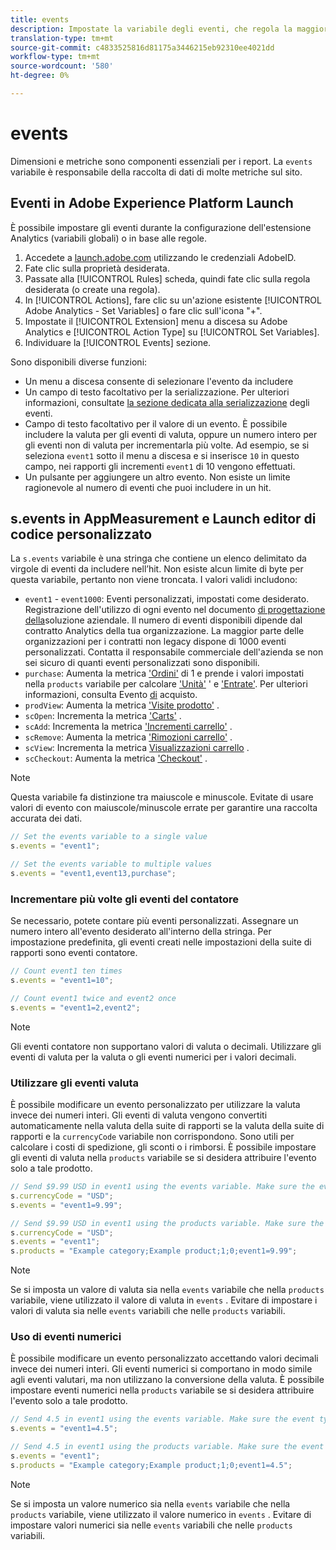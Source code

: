 ```yaml
---
title: events
description: Impostate la variabile degli eventi, che regola la maggior parte delle metriche sul sito.
translation-type: tm+mt
source-git-commit: c4833525816d81175a3446215eb92310ee4021dd
workflow-type: tm+mt
source-wordcount: '580'
ht-degree: 0%

---
```



# events

Dimensioni e metriche sono componenti essenziali per i report. La `events` variabile è responsabile della raccolta di dati di molte metriche sul sito.

## Eventi in  Adobe Experience Platform Launch

È possibile impostare gli eventi durante la configurazione dell&#39;estensione Analytics  (variabili globali) o in base alle regole.

1. Accedete a [launch.adobe.com](https://launch.adobe.com) utilizzando le credenziali AdobeID.
2. Fate clic sulla proprietà desiderata.
3. Passate alla [!UICONTROL Rules] scheda, quindi fate clic sulla regola desiderata (o create una regola).
4. In [!UICONTROL Actions], fare clic su un&#39;azione esistente [!UICONTROL Adobe Analytics - Set Variables] o fare clic sull&#39;icona &quot;+&quot;.
5. Impostate il [!UICONTROL Extension] menu a discesa su Adobe  Analytics e [!UICONTROL Action Type] su [!UICONTROL Set Variables].
6. Individuare la [!UICONTROL Events] sezione.

Sono disponibili diverse funzioni:

* Un menu a discesa consente di selezionare l&#39;evento da includere
* Un campo di testo facoltativo per la serializzazione. Per ulteriori informazioni, consultate [la sezione dedicata alla serializzazione](event-serialization.md) degli eventi.
* Campo di testo facoltativo per il valore di un evento. È possibile includere la valuta per gli eventi di valuta, oppure un numero intero per gli eventi non di valuta per incrementarla più volte. Ad esempio, se si seleziona `event1` sotto il menu a discesa e si inserisce `10` in questo campo, nei rapporti gli incrementi `event1` di 10 vengono effettuati.
* Un pulsante per aggiungere un altro evento. Non esiste un limite ragionevole al numero di eventi che puoi includere in un hit.

## s.events in AppMeasurement e Launch editor di codice personalizzato

La `s.events` variabile è una stringa che contiene un elenco delimitato da virgole di eventi da includere nell’hit. Non esiste alcun limite di byte per questa variabile, pertanto non viene troncata. I valori validi includono:

* `event1` - `event1000`: Eventi personalizzati, impostati come desiderato. Registrazione dell&#39;utilizzo di ogni evento nel documento [di progettazione della](../../../prepare/solution-design.md)soluzione aziendale. Il numero di eventi disponibili dipende dal contratto Analytics  della tua organizzazione. La maggior parte delle organizzazioni per i contratti non legacy dispone di 1000 eventi personalizzati. Contatta il responsabile commerciale dell&#39;azienda se non sei sicuro di quanti eventi personalizzati sono disponibili.
* `purchase`: Aumenta la metrica [&#39;Ordini&#39;](/help/components/metrics/orders.md) di 1 e prende i valori impostati nella `products` variabile per calcolare [&#39;Unità&#39;](/help/components/metrics/units.md) &#39; e [&#39;Entrate&#39;](/help/components/metrics/revenue.md). Per ulteriori informazioni, consulta Evento [di](event-purchase.md) acquisto.
* `prodView`: Aumenta la metrica [&#39;Visite prodotto&#39;](/help/components/metrics/product-views.md) .
* `scOpen`: Incrementa la metrica [&#39;Carts&#39;](/help/components/metrics/carts.md) .
* `scAdd`: Incrementa la metrica [&#39;Incrementi carrello&#39;](/help/components/metrics/cart-additions.md) .
* `scRemove`: Aumenta la metrica [&#39;Rimozioni carrello&#39;](/help/components/metrics/cart-removals.md) .
* `scView`: Incrementa la metrica [Visualizzazioni carrello](/help/components/metrics/cart-views.md) .
* `scCheckout`: Aumenta la metrica [&#39;Checkout&#39;](/help/components/metrics/checkouts.md) .

>[!NOTE]
>
>Questa variabile fa distinzione tra maiuscole e minuscole. Evitate di usare valori di evento con maiuscole/minuscole errate per garantire una raccolta accurata dei dati.

```js
// Set the events variable to a single value
s.events = "event1";

// Set the events variable to multiple values
s.events = "event1,event13,purchase";
```

### Incrementare più volte gli eventi del contatore

Se necessario, potete contare più eventi personalizzati. Assegnare un numero intero all&#39;evento desiderato all&#39;interno della stringa. Per impostazione predefinita, gli eventi creati nelle impostazioni della suite di rapporti sono eventi contatore.

```js
// Count event1 ten times
s.events = "event1=10";

// Count event1 twice and event2 once
s.events = "event1=2,event2";
```

>[!NOTE]
>
>Gli eventi contatore non supportano valori di valuta o decimali. Utilizzare gli eventi di valuta per la valuta o gli eventi numerici per i valori decimali.

### Utilizzare gli eventi valuta

È possibile modificare un evento personalizzato per utilizzare la valuta invece dei numeri interi. Gli eventi di valuta vengono convertiti automaticamente nella valuta della suite di rapporti se la valuta della suite di rapporti e la `currencyCode` variabile non corrispondono. Sono utili per calcolare i costi di spedizione, gli sconti o i rimborsi. È possibile impostare gli eventi di valuta nella `products` variabile se si desidera attribuire l&#39;evento solo a tale prodotto.

```js
// Send $9.99 USD in event1 using the events variable. Make sure the event type for event1 is Currency in report suite settings
s.currencyCode = "USD";
s.events = "event1=9.99";

// Send $9.99 USD in event1 using the products variable. Make sure the event type for event1 is Currency in report suite settings
s.currencyCode = "USD";
s.events = "event1";
s.products = "Example category;Example product;1;0;event1=9.99";
```

>[!NOTE]
>
>Se si imposta un valore di valuta sia nella `events` variabile che nella `products` variabile, viene utilizzato il valore di valuta in `events` . Evitare di impostare i valori di valuta sia nelle `events` variabili che nelle `products` variabili.

### Uso di eventi numerici

È possibile modificare un evento personalizzato accettando valori decimali invece dei numeri interi. Gli eventi numerici si comportano in modo simile agli eventi valutari, ma non utilizzano la conversione della valuta. È possibile impostare eventi numerici nella `products` variabile se si desidera attribuire l&#39;evento solo a tale prodotto.

```js
// Send 4.5 in event1 using the events variable. Make sure the event type for event1 is Numeric in report suite settings
s.events = "event1=4.5";

// Send 4.5 in event1 using the products variable. Make sure the event type for event1 is Numeric in report suite settings
s.events = "event1";
s.products = "Example category;Example product;1;0;event1=4.5";
```

>[!NOTE]
>
>Se si imposta un valore numerico sia nella `events` variabile che nella `products` variabile, viene utilizzato il valore numerico in `events` . Evitare di impostare valori numerici sia nelle `events` variabili che nelle `products` variabili.

